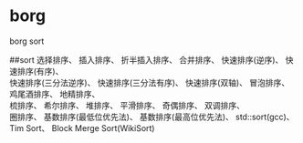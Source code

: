 # borg
borg sort

##sort
选择排序、
插入排序、
折半插入排序、
合并排序、
快速排序(逆序)、
快速排序(有序)、  
快速排序(三分法逆序)、
快速排序(三分法有序)、
快速排序(双轴)、
冒泡排序、
鸡尾酒排序、
地精排序、  
梳排序、
希尔排序、
堆排序、
平滑排序、
奇偶排序、
双调排序、    
圈排序、
基数排序(最低位优先法)、
基数排序(最高位优先法)、
std::sort(gcc)、
Tim Sort、
Block Merge Sort(WikiSort)

